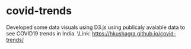 # covid-trends

Developed some data visuals using D3.js using publicaly avaiable data to see COVID19 trends in India.
\\Link:  https://hkushagra.github.io/covid-trends/


